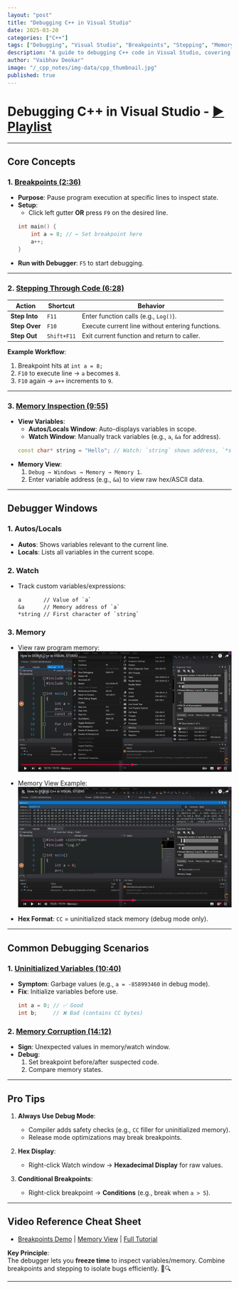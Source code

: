 ```yaml
---
layout: "post"
title: "Debugging C++ in Visual Studio"
date: 2025-03-20
categories: ["C++"]
tags: ["Debugging", "Visual Studio", "Breakpoints", "Stepping", "Memory Inspection", "Watch Window"]
description: "A guide to debugging C++ code in Visual Studio, covering breakpoints, stepping through code (F10, F11, Shift+F11), and using debugger windows like Autos, Locals, Watch, and Memory."
author: "Vaibhav Deokar"
image: "/_cpp_notes/img-data/cpp_thumbnail.jpg"
published: true
---
```

# Debugging C++ in Visual Studio - [▶️ Playlist](https://www.youtube.com/watch?v=0ebzPwixrJA&list=PLlrATfBNZ98dudnM48yfGUldqGD0S4FFb&index=10)  

---

## **Core Concepts**  
### 1. **[Breakpoints (2:36)](https://youtu.be/0ebzPwixrJA?t=156)**  
- **Purpose**: Pause program execution at specific lines to inspect state.  
- **Setup**:  
  - Click left gutter **OR** press `F9` on the desired line.  
  ```cpp  
  int main() {  
      int a = 8; // ← Set breakpoint here  
      a++;  
  }  
  ```  
- **Run with Debugger**: `F5` to start debugging.  

---

### 2. **[Stepping Through Code (6:28)](https://youtu.be/0ebzPwixrJA?t=388)**  
| **Action**       | **Shortcut** | **Behavior**                                  |  
|-------------------|--------------|-----------------------------------------------|  
| **Step Into**    | `F11`        | Enter function calls (e.g., `Log()`).         |  
| **Step Over**    | `F10`        | Execute current line without entering functions.|  
| **Step Out**     | `Shift+F11`  | Exit current function and return to caller.   |  

**Example Workflow**:  
1. Breakpoint hits at `int a = 8;`  
2. `F10` to execute line → `a` becomes `8`.  
3. `F10` again → `a++` increments to `9`.  

---

### 3. **[Memory Inspection (9:55)](https://youtu.be/0ebzPwixrJA?t=595)**  
- **View Variables**:  
  - **Autos/Locals Window**: Auto-displays variables in scope.  
  - **Watch Window**: Manually track variables (e.g., `a`, `&a` for address).  
  ```cpp  
  const char* string = "Hello"; // Watch: `string` shows address, `*string` shows 'H'  
  ```  
- **Memory View**:  
  1. `Debug → Windows → Memory → Memory 1`.  
  2. Enter variable address (e.g., `&a`) to view raw hex/ASCII data.  

---

## **Debugger Windows**  
### 1. **Autos/Locals**  
- **Autos**: Shows variables relevant to the current line.  
- **Locals**: Lists all variables in the current scope.  

### 2. **Watch**  
- Track custom variables/expressions:  
  ```  
  a       // Value of `a`  
  &a      // Memory address of `a`  
  *string // First character of `string`  
  ```  

### 3. **Memory**
- View raw program memory:
  ![Enable Memory View Output](img-data/06/image.png)

- Memory View Example:
  ![Memory View Example](img-data/06/image-1.png)
- **Hex Format**: `CC` = uninitialized stack memory (debug mode only).

---

## **Common Debugging Scenarios**  
### 1. **[Uninitialized Variables (10:40)](https://youtu.be/0ebzPwixrJA?t=640)**  
- **Symptom**: Garbage values (e.g., `a = -858993460` in debug mode).  
- **Fix**: Initialize variables before use.  
  ```cpp  
  int a = 0; // ✅ Good  
  int b;     // ❌ Bad (contains CC bytes)  
  ```  

### 2. **[Memory Corruption (14:12)](https://youtu.be/0ebzPwixrJA?t=852)**  
- **Sign**: Unexpected values in memory/watch window.  
- **Debug**:  
  1. Set breakpoint before/after suspected code.  
  2. Compare memory states.  

---

## **Pro Tips**  
1. **Always Use Debug Mode**:  
   - Compiler adds safety checks (e.g., `CC` filler for uninitialized memory).  
   - Release mode optimizations may break breakpoints.  

2. **Hex Display**:  
   - Right-click Watch window → **Hexadecimal Display** for raw values.  

3. **Conditional Breakpoints**:  
   - Right-click breakpoint → **Conditions** (e.g., break when `a > 5`).  

---

## **Video Reference Cheat Sheet**  
- [Breakpoints Demo](https://youtu.be/0ebzPwixrJA?t=156) | [Memory View](https://youtu.be/0ebzPwixrJA?t=595) | [Full Tutorial](https://youtu.be/0ebzPwixrJA)  

**Key Principle**:  
The debugger lets you **freeze time** to inspect variables/memory. Combine breakpoints and stepping to isolate bugs efficiently. 🐞🔍  

---
